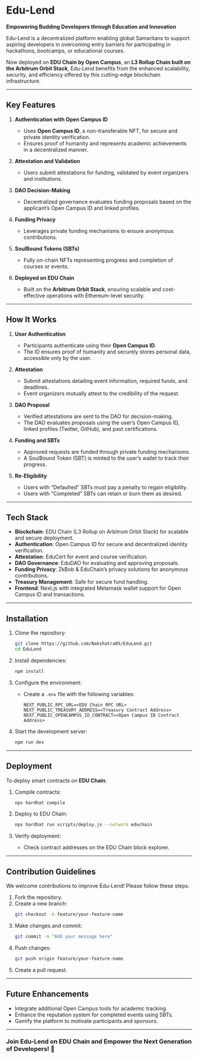 # Edu-Lend  
**Empowering Budding Developers through Education and Innovation**  

Edu-Lend is a decentralized platform enabling global Samaritans to support aspiring developers in overcoming entry barriers for participating in hackathons, bootcamps, or educational courses.  

Now deployed on **EDU Chain by Open Campus**, an **L3 Rollup Chain built on the Arbitrum Orbit Stack**, Edu-Lend benefits from the enhanced scalability, security, and efficiency offered by this cutting-edge blockchain infrastructure.  

---

## Key Features  

1. **Authentication with Open Campus ID**  
   - Uses **Open Campus ID**, a non-transferable NFT, for secure and private identity verification.  
   - Ensures proof of humanity and represents academic achievements in a decentralized manner.  

2. **Attestation and Validation**  
   - Users submit attestations for funding, validated by event organizers and institutions.  

3. **DAO Decision-Making**  
   - Decentralized governance evaluates funding proposals based on the applicant’s Open Campus ID and linked profiles.  

4. **Funding Privacy**  
   - Leverages private funding mechanisms to ensure anonymous contributions.  

5. **SoulBound Tokens (SBTs)**  
   - Fully on-chain NFTs representing progress and completion of courses or events.  

6. **Deployed on EDU Chain**  
   - Built on the **Arbitrum Orbit Stack**, ensuring scalable and cost-effective operations with Ethereum-level security.  

---

## How It Works  

1. **User Authentication**  
   - Participants authenticate using their **Open Campus ID**.  
   - The ID ensures proof of humanity and securely stores personal data, accessible only by the user.  

2. **Attestation**  
   - Submit attestations detailing event information, required funds, and deadlines.  
   - Event organizers mutually attest to the credibility of the request.  

3. **DAO Proposal**  
   - Verified attestations are sent to the DAO for decision-making.  
   - The DAO evaluates proposals using the user’s Open Campus ID, linked profiles (Twitter, GitHub), and past certifications.  

4. **Funding and SBTs**  
   - Approved requests are funded through private funding mechanisms.  
   - A SoulBound Token (SBT) is minted to the user’s wallet to track their progress.  

5. **Re-Eligibility**  
   - Users with “Defaulted” SBTs must pay a penalty to regain eligibility.  
   - Users with “Completed” SBTs can retain or burn them as desired.  

---

## Tech Stack  

- **Blockchain**: EDU Chain (L3 Rollup on Arbitrum Orbit Stack) for scalable and secure deployment.  
- **Authentication**: Open Campus ID for secure and decentralized identity verification.  
- **Attestation**: EduCert for event and course verification.  
- **DAO Governance**: EduDAO for evaluating and approving proposals.  
- **Funding Privacy**: ZkBob & EduChain’s privacy solutions for anonymous contributions.  
- **Treasury Management**: Safe for secure fund handling.  
- **Frontend**: Next.js with integrated Metamask wallet support for Open Campus ID and transactions.  

---

## Installation  

1. Clone the repository:  
   ```bash  
   git clone https://github.com/Nakshatra05/EduLend.git
   cd EduLend
   ```  

2. Install dependencies:  
   ```bash  
   npm install  
   ```  

3. Configure the environment:  
   - Create a `.env` file with the following variables:  
     ```plaintext  
     NEXT_PUBLIC_RPC_URL=<EDU Chain RPC URL>  
     NEXT_PUBLIC_TREASURY_ADDRESS=<Treasury Contract Address>  
     NEXT_PUBLIC_OPENCAMPUS_ID_CONTRACT=<Open Campus ID Contract Address>  
     ```  

4. Start the development server:  
   ```bash  
   npm run dev  
   ```  

---

## Deployment  

To deploy smart contracts on **EDU Chain**:  

1. Compile contracts:  
   ```bash  
   npx hardhat compile  
   ```  

2. Deploy to EDU Chain:  
   ```bash  
   npx hardhat run scripts/deploy.js --network educhain  
   ```  

3. Verify deployment:  
   - Check contract addresses on the EDU Chain block explorer.  

---

## Contribution Guidelines  

We welcome contributions to improve Edu-Lend! Please follow these steps:  

1. Fork the repository.  
2. Create a new branch:  
   ```bash  
   git checkout -b feature/your-feature-name  
   ```  
3. Make changes and commit:  
   ```bash  
   git commit -m "Add your message here"  
   ```  
4. Push changes:  
   ```bash  
   git push origin feature/your-feature-name  
   ```  
5. Create a pull request.  

---

## Future Enhancements  

- Integrate additional Open Campus tools for academic tracking.  
- Enhance the reputation system for completed events using SBTs.  
- Gamify the platform to motivate participants and sponsors.  

---

### Join Edu-Lend on EDU Chain and Empower the Next Generation of Developers! 🚀  
